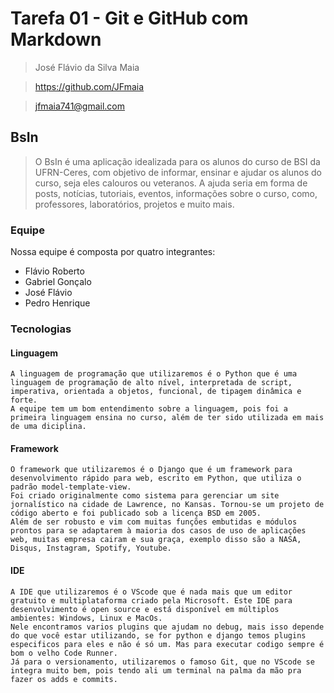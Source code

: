 # Tarefa 01 - Git e GitHub com Markdown
> José Flávio da Silva Maia

> https://github.com/JFmaia

> jfmaia741@gmail.com

## BsIn
> O BsIn é uma aplicação idealizada para os alunos do curso de BSI da UFRN-Ceres, com objetivo de informar, ensinar e ajudar os alunos do curso, seja eles calouros ou veteranos. A ajuda seria em forma de posts, notícias, tutoriais, eventos,  informações sobre o curso, como, professores, laboratórios, projetos e muito mais. 

### Equipe

Nossa equipe é composta por quatro integrantes:

- Flávio Roberto
- Gabriel Gonçalo
- José Flávio
- Pedro Henrique
  
### Tecnologias

#### Linguagem

    A linguagem de programação que utilizaremos é o Python que é uma linguagem de programação de alto nível, interpretada de script, imperativa, orientada a objetos, funcional, de tipagem dinâmica e forte.
    A equipe tem um bom entendimento sobre a linguagem, pois foi a primeira linguagem ensina no curso, além de ter sido utilizada em mais de uma diciplina.

#### Framework

    O framework que utilizaremos é o Django que é um framework para desenvolvimento rápido para web, escrito em Python, que utiliza o padrão model-template-view.
    Foi criado originalmente como sistema para gerenciar um site jornalístico na cidade de Lawrence, no Kansas. Tornou-se um projeto de código aberto e foi publicado sob a licença BSD em 2005.
    Além de ser robusto e vim com muitas funções embutidas e módulos prontos para se adaptarem à maioria dos casos de uso de aplicações web, muitas empresa cairam e sua graça, exemplo disso são a NASA, Disqus, Instagram, Spotify, Youtube.

#### IDE

    A IDE que utilizaremos é o VScode que é nada mais que um editor gratuito e multiplataforma criado pela Microsoft. Este IDE para desenvolvimento é open source e está disponível em múltiplos ambientes: Windows, Linux e MacOs.
    Nele encontramos varios plugins que ajudam no debug, mais isso depende do que você estar utilizando, se for python e django temos plugins especificos para eles e não é só um. Mas para executar codigo sempre é bom o velho Code Runner.
    Já para o versionamento, utilizaremos o famoso Git, que no VScode se integra muito bem, pois tendo ali um terminal na palma da mão pra fazer os adds e commits.











